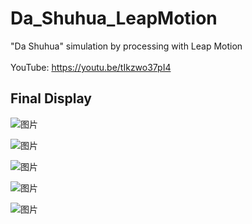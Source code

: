 # Da_Shuhua_LeapMotion
"Da Shuhua" simulation by processing with Leap Motion <br /><br />
YouTube: https://youtu.be/tIkzwo37pI4

Final Display
--------------------------------------------------
![图片](https://github.com/kasperzhang/Da_Shuhua_LeapMotion/assets/152060338/feb16eb4-65cb-4231-ab7f-7647d26a990d)

![图片](https://github.com/kasperzhang/Da_Shuhua_LeapMotion/assets/152060338/ff1813bf-9d1c-44e5-bf42-423a3b4c753d)

![图片](https://github.com/kasperzhang/Da_Shuhua_LeapMotion/assets/152060338/5a4232a1-607c-4fe6-8042-14188e16043c)

![图片](https://github.com/kasperzhang/Da_Shuhua_LeapMotion/assets/152060338/f9072440-f34c-467e-94fa-d9ec1a96d52e)

![图片](https://github.com/kasperzhang/Da_Shuhua_LeapMotion/assets/152060338/6fff6385-a7fd-4b8a-b5bd-7b7a35f01837)


